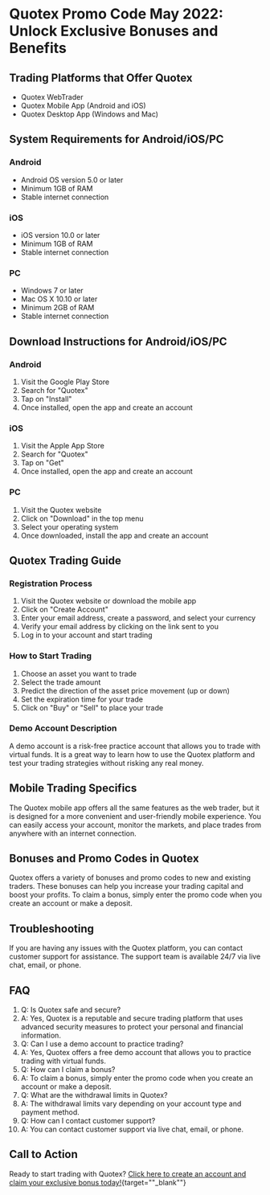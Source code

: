 # Quotex Promo Code May 2022: Unlock Exclusive Bonuses and Benefits

## Trading Platforms that Offer Quotex

-   Quotex WebTrader
-   Quotex Mobile App (Android and iOS)
-   Quotex Desktop App (Windows and Mac)

## System Requirements for Android/iOS/PC

### Android

-   Android OS version 5.0 or later
-   Minimum 1GB of RAM
-   Stable internet connection

### iOS

-   iOS version 10.0 or later
-   Minimum 1GB of RAM
-   Stable internet connection

### PC

-   Windows 7 or later
-   Mac OS X 10.10 or later
-   Minimum 2GB of RAM
-   Stable internet connection

## Download Instructions for Android/iOS/PC

### Android

1.  Visit the Google Play Store
2.  Search for "Quotex"
3.  Tap on "Install"
4.  Once installed, open the app and create an account

### iOS

1.  Visit the Apple App Store
2.  Search for "Quotex"
3.  Tap on "Get"
4.  Once installed, open the app and create an account

### PC

1.  Visit the Quotex website
2.  Click on "Download" in the top menu
3.  Select your operating system
4.  Once downloaded, install the app and create an account

## Quotex Trading Guide

### Registration Process

1.  Visit the Quotex website or download the mobile app
2.  Click on "Create Account"
3.  Enter your email address, create a password, and select your
    currency
4.  Verify your email address by clicking on the link sent to you
5.  Log in to your account and start trading

### How to Start Trading

1.  Choose an asset you want to trade
2.  Select the trade amount
3.  Predict the direction of the asset price movement (up or down)
4.  Set the expiration time for your trade
5.  Click on "Buy" or "Sell" to place your trade

### Demo Account Description

A demo account is a risk-free practice account that allows you to trade
with virtual funds. It is a great way to learn how to use the Quotex
platform and test your trading strategies without risking any real
money.

## Mobile Trading Specifics

The Quotex mobile app offers all the same features as the web trader,
but it is designed for a more convenient and user-friendly mobile
experience. You can easily access your account, monitor the markets, and
place trades from anywhere with an internet connection.

## Bonuses and Promo Codes in Quotex

Quotex offers a variety of bonuses and promo codes to new and existing
traders. These bonuses can help you increase your trading capital and
boost your profits. To claim a bonus, simply enter the promo code when
you create an account or make a deposit.

## Troubleshooting

If you are having any issues with the Quotex platform, you can contact
customer support for assistance. The support team is available 24/7 via
live chat, email, or phone.

## FAQ

1.  Q: Is Quotex safe and secure?
2.  A: Yes, Quotex is a reputable and secure trading platform that uses
    advanced security measures to protect your personal and financial
    information.
3.  Q: Can I use a demo account to practice trading?
4.  A: Yes, Quotex offers a free demo account that allows you to
    practice trading with virtual funds.
5.  Q: How can I claim a bonus?
6.  A: To claim a bonus, simply enter the promo code when you create an
    account or make a deposit.
7.  Q: What are the withdrawal limits in Quotex?
8.  A: The withdrawal limits vary depending on your account type and
    payment method.
9.  Q: How can I contact customer support?
10. A: You can contact customer support via live chat, email, or phone.

## Call to Action

Ready to start trading with Quotex? [Click here to create an account and
claim your exclusive bonus
today!](\%22https://traff.sbs/brokerqxsignup\%22){target=""_blank""}

